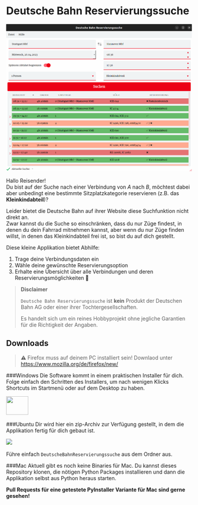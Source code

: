 # Deutsche Bahn Reservierungssuche

![Screenshot der APp](./assets/DBReservierungssuche.png?raw=true "Screenshot")

Hallo Reisender! <br>
Du bist auf der Suche nach einer Verbindung von *A* nach *B*,
möchtest dabei aber unbedingt eine bestimmte Sitzplatzkategorie reservieren (z.B. das **Kleinkindabteil**)?

Leider bietet die Deutsche Bahn auf ihrer Website diese Suchfunktion nicht direkt an.<br>
Zwar kannst du die Suche so einschränken, dass du nur Züge findest, in denen du dein Fahrrad mitnehmen kannst,
aber wenn du nur Züge finden willst, in denen das Kleinkindabteil frei ist, so bist du auf dich gestellt.

Diese kleine Applikation bietet Abhilfe:
1. Trage deine Verbindungsdaten ein
2. Wähle deine gewünschte Reservierungsoption
3. Erhalte eine Übersicht über alle Verbindungen und deren Reservierungsmöglichkeiten :partying_face:

> **Disclaimer**
>
> `Deutsche Bahn Reservierungssuche` ist **kein** Produkt der Deutschen Bahn AG oder einer ihrer Tochtergesellschaften.
>
> Es handelt sich um ein reines Hobbyprojekt ohne jegliche Garantien für die Richtigkeit der Angaben.


## Downloads

> ⚠️ Firefox muss auf deinem PC installiert sein! Downlaod unter https://www.mozilla.org/de/firefox/new/

###Windows
Die Software kommt in einem praktischen Installer für dich.
Folge einfach den Schritten des Installers, um nach wenigen Klicks Shortcuts im Startmenü oder auf dem Desktop zu haben. 

<a href="https://github.com/oleschum/dbressuche/issues">
<img width="60" height="50" src="https://upload.wikimedia.org/wikipedia/de/thumb/c/c2/Microsoft_Windows_7_logo.svg/2000px-Microsoft_Windows_7_logo.svg.png">
</a>

###Ubuntu
Dir wird hier ein zip-Archiv zur Verfügung gestellt, in dem die Applikation fertig für dich gebaut ist.

<a href="https://github.com/oleschum/dbressuche/issues">
<img width="60" src=https://upload.wikimedia.org/wikipedia/commons/thumb/9/9e/UbuntuCoF.svg/512px-UbuntuCoF.svg.png>
</a>

Führe einfach `DeutscheBahnReservierungssuche` aus dem Ordner aus.


###Mac
Aktuell gibt es noch keine Binaries für Mac.
Du kannst dieses Repository klonen, die nötigen Python Packages installieren und dann die Applikation selbst aus Python
heraus starten.


**Pull Requests für eine getestete PyInstaller Variante für Mac sind gerne gesehen!**

